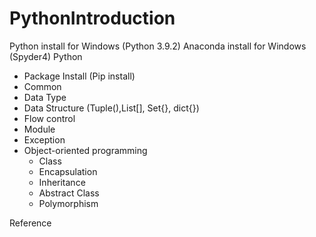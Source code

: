 # PythonIntroduction
Python install for Windows (Python 3.9.2)
Anaconda install for Windows (Spyder4)
Python
  - Package Install (Pip install) 
  - Common
  - Data Type 
  - Data Structure (Tuple(),List[], Set{}, dict{})
  - Flow control 
  - Module
  - Exception 
  - Object-oriented programming
      - Class 
      - Encapsulation 
      - Inheritance 
      - Abstract Class 
      - Polymorphism
 
Reference
